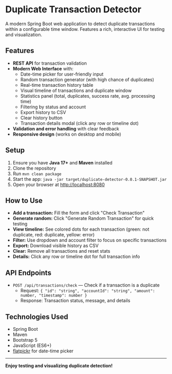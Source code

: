 # Duplicate Transaction Detector

A modern Spring Boot web application to detect duplicate transactions within a configurable time window. Features a rich, interactive UI for testing and visualization.

## Features
- **REST API** for transaction validation
- **Modern Web Interface** with:
  - Date-time picker for user-friendly input
  - Random transaction generator (with high chance of duplicates)
  - Real-time transaction history table
  - Visual timeline of transactions and duplicate window
  - Statistics panel (total, duplicates, success rate, avg. processing time)
  - Filtering by status and account
  - Export history to CSV
  - Clear history button
  - Transaction details modal (click any row or timeline dot)
- **Validation and error handling** with clear feedback
- **Responsive design** (works on desktop and mobile)

## Setup
1. Ensure you have **Java 17+** and **Maven** installed
2. Clone the repository
3. Run `mvn clean package`
4. Start the app: `java -jar target/duplicate-detector-0.0.1-SNAPSHOT.jar`
5. Open your browser at [http://localhost:8080](http://localhost:8080)

## How to Use
- **Add a transaction:** Fill the form and click "Check Transaction"
- **Generate random:** Click "Generate Random Transaction" for quick testing
- **View timeline:** See colored dots for each transaction (green: not duplicate, red: duplicate, yellow: error)
- **Filter:** Use dropdown and account filter to focus on specific transactions
- **Export:** Download visible history as CSV
- **Clear:** Remove all transactions and reset stats
- **Details:** Click any row or timeline dot for full transaction info

## API Endpoints
- `POST /api/transactions/check` — Check if a transaction is a duplicate
  - Request: `{ "id": "string", "accountId": "string", "amount": number, "timestamp": number }`
  - Response: Transaction status, message, and details

## Technologies Used
- Spring Boot
- Maven
- Bootstrap 5
- JavaScript (ES6+)
- [flatpickr](https://flatpickr.js.org/) for date-time picker

---

**Enjoy testing and visualizing duplicate detection!** 